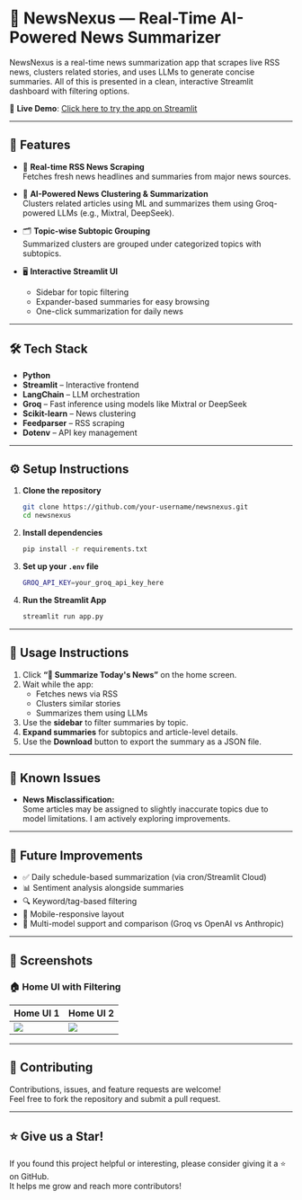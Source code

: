 # 📄 NewsNexus — Real-Time AI-Powered News Summarizer

NewsNexus is a real-time news summarization app that scrapes live RSS news, clusters related stories, and uses LLMs to generate concise summaries. All of this is presented in a clean, interactive Streamlit dashboard with filtering options.

🔗 **Live Demo**: [Click here to try the app on Streamlit](https://newsnexussummarizer.streamlit.app/)

---

## 🚀 Features

- 🔄 **Real-time RSS News Scraping**  
  Fetches fresh news headlines and summaries from major news sources.

- 🧠 **AI-Powered News Clustering & Summarization**  
  Clusters related articles using ML and summarizes them using Groq-powered LLMs (e.g., Mixtral, DeepSeek).

- 🗂️ **Topic-wise Subtopic Grouping**  
  Summarized clusters are grouped under categorized topics with subtopics.

- 🖥️ **Interactive Streamlit UI**  
  - Sidebar for topic filtering  
  - Expander-based summaries for easy browsing  
  - One-click summarization for daily news

---

## 🛠️ Tech Stack

- **Python**
- **Streamlit** – Interactive frontend
- **LangChain** – LLM orchestration
- **Groq** – Fast inference using models like Mixtral or DeepSeek
- **Scikit-learn** – News clustering
- **Feedparser** – RSS scraping
- **Dotenv** – API key management

---

## ⚙️ Setup Instructions

1. **Clone the repository**  
   ```bash
   git clone https://github.com/your-username/newsnexus.git
   cd newsnexus
   
2. **Install dependencies**  
   ```bash
   pip install -r requirements.txt
   
3. **Set up your `.env` file**
   ```bash
   GROQ_API_KEY=your_groq_api_key_here
4. **Run the Streamlit App**
   ```bash
   streamlit run app.py

--- 

## 🧾 Usage Instructions

1. Click **“🧠 Summarize Today's News”** on the home screen.
2. Wait while the app:
   - Fetches news via RSS
   - Clusters similar stories
   - Summarizes them using LLMs
3. Use the **sidebar** to filter summaries by topic.
4. **Expand summaries** for subtopics and article-level details.
5. Use the **Download** button to export the summary as a JSON file.

---

## 🐞 Known Issues

- **News Misclassification:**  
  Some articles may be assigned to slightly inaccurate topics due to model limitations. I am actively exploring improvements.

---

## 🌟 Future Improvements

- ✅ Daily schedule-based summarization (via cron/Streamlit Cloud)
- 📊 Sentiment analysis alongside summaries
- 🔍 Keyword/tag-based filtering
- 📱 Mobile-responsive layout
- 🧩 Multi-model support and comparison (Groq vs OpenAI vs Anthropic)

---

## 📸 Screenshots

### 🏠 Home UI with Filtering

| Home UI 1 | Home UI 2 |
|---------------|------------------|
| ![](Screenshots/home_ui_1.png) | ![](Screenshots/home_ui_2.png) |


---

## 🙌 Contributing

Contributions, issues, and feature requests are welcome!  
Feel free to fork the repository and submit a pull request.

---
## ⭐ Give us a Star!

If you found this project helpful or interesting, please consider giving it a ⭐ on GitHub.  
It helps me grow and reach more contributors!


